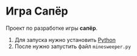 # Игра Сапёр

Проект по разработке игры **сапёр**.

1. Для запуска нужно установить [Python](https://www.python.org/downloads/)
2. После нужно запустить файл `minesweeper.py`
